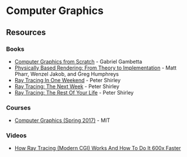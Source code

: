 # Computer Graphics

## Resources

### Books

* [Computer Graphics from Scratch](https://gabrielgambetta.com/computer-graphics-from-scratch/) - Gabriel Gambetta
* [Physically Based Rendering: From Theory to Implementation](https://pbr-book.org/) - Matt Pharr, Wenzel Jakob, and Greg Humphreys
* [Ray Tracing In One Weekend](https://raytracing.github.io/books/RayTracingInOneWeekend.html) - Peter Shirley
* [Ray Tracing: The Next Week](https://raytracing.github.io/books/RayTracingTheNextWeek.html) - Peter Shirley
* [Ray Tracing: The Rest Of Your Life](https://raytracing.github.io/books/RayTracingTheRestOfYourLife.html) - Peter Shirley

### Courses

* [Computer Graphics (Spring 2017)](https://www.youtube.com/playlist?list=PLkHIj5SCfn3\_PCotoqTetMpJc\_jkpkgLt) - MIT

### Videos

* [How Ray Tracing (Modern CGI) Works And How To Do It 600x Faster](https://www.youtube.com/watch?v=gsZiJeaMO48)
